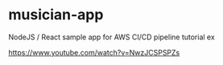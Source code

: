 # musician-app
NodeJS / React sample app for AWS CI/CD pipeline tutorial ex

https://www.youtube.com/watch?v=NwzJCSPSPZs
